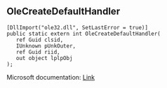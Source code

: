 ## OleCreateDefaultHandler

```
[DllImport("ole32.dll", SetLastError = true)]
public static extern int OleCreateDefaultHandler(
   ref Guid clsid,
   IUnknown pUnkOuter,
   ref Guid riid,
   out object lplpObj
);
```

Microsoft documentation: [Link](https://docs.microsoft.com/en-us/windows/win32/api/ole2/nf-ole2-olecreatedefaulthandler)
